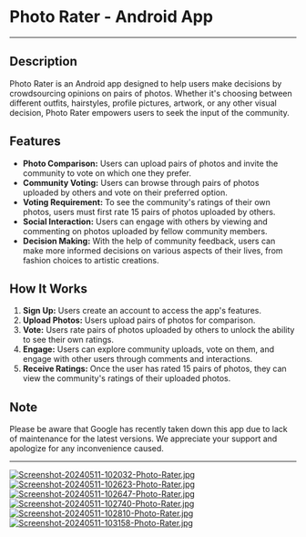 # Photo Rater - Android App

---

## Description
Photo Rater is an Android app designed to help users make decisions by crowdsourcing opinions on pairs of photos. Whether it's choosing between different outfits, hairstyles, profile pictures, artwork, or any other visual decision, Photo Rater empowers users to seek the input of the community.

## Features
- **Photo Comparison:** Users can upload pairs of photos and invite the community to vote on which one they prefer.
- **Community Voting:** Users can browse through pairs of photos uploaded by others and vote on their preferred option.
- **Voting Requirement:** To see the community's ratings of their own photos, users must first rate 15 pairs of photos uploaded by others.
- **Social Interaction:** Users can engage with others by viewing and commenting on photos uploaded by fellow community members.
- **Decision Making:** With the help of community feedback, users can make more informed decisions on various aspects of their lives, from fashion choices to artistic creations.

## How It Works
1. **Sign Up:** Users create an account to access the app's features.
2. **Upload Photos:** Users upload pairs of photos for comparison.
3. **Vote:** Users rate pairs of photos uploaded by others to unlock the ability to see their own ratings.
4. **Engage:** Users can explore community uploads, vote on them, and engage with other users through comments and interactions.
5. **Receive Ratings:** Once the user has rated 15 pairs of photos, they can view the community's ratings of their uploaded photos.

## Note
Please be aware that Google has recently taken down this app due to lack of maintenance for the latest versions. We appreciate your support and apologize for any inconvenience caused.

---
[![Screenshot-20240511-102032-Photo-Rater.jpg](https://i.postimg.cc/LsCK72Q2/Screenshot-20240511-102032-Photo-Rater.jpg)](https://postimg.cc/NyHz2qwz)
[![Screenshot-20240511-102623-Photo-Rater.jpg](https://i.postimg.cc/t4pK4YL9/Screenshot-20240511-102623-Photo-Rater.jpg)](https://postimg.cc/w74fWTqr)
[![Screenshot-20240511-102647-Photo-Rater.jpg](https://i.postimg.cc/BZ19YWTf/Screenshot-20240511-102647-Photo-Rater.jpg)](https://postimg.cc/5j1RyRKs)
[![Screenshot-20240511-102740-Photo-Rater.jpg](https://i.postimg.cc/1XDd9QBg/Screenshot-20240511-102740-Photo-Rater.jpg)](https://postimg.cc/GThKQ6Zr)
[![Screenshot-20240511-102810-Photo-Rater.jpg](https://i.postimg.cc/zGxcDpCk/Screenshot-20240511-102810-Photo-Rater.jpg)](https://postimg.cc/CRfNmG6Z)
[![Screenshot-20240511-103158-Photo-Rater.jpg](https://i.postimg.cc/fRzPh19L/Screenshot-20240511-103158-Photo-Rater.jpg)](https://postimg.cc/nCW24RTb)
